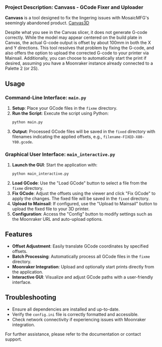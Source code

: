 ### Project Description: Canvass - GCode Fixer and Uploader

**Canvass** is a tool designed to fix the lingering issues with MosaicMFG's seemingly abandoned product. [Canvas3D](https://canvas3d.io/projects)

Despite what you see in the Canvas slicer, it does not generate G-code correctly. While the model may appear centered on the build plate in Canvas, the actual G-code output is offset by about 100mm in both the X and Y directions. This tool resolves that problem by fixing the G-code, and also offers the option to upload the corrected G-code to your printer via Mainsail. Additionally, you can choose to automatically start the print if desired, assuming you have a Moonraker instance already connected to a Palette 2 (or 2S).

## Usage

### Command-Line Interface: `main.py`

1. **Setup**: Place your GCode files in the `fixme` directory.
2. **Run the Script**: Execute the script using Python:
   ```bash
   python main.py
   ```
3. **Output**: Processed GCode files will be saved in the `fixed` directory with filenames indicating the applied offsets, e.g., `filename-FIXED-X80-Y80.gcode`.

### Graphical User Interface: `main_interactive.py`

1. **Launch the GUI**: Start the application with:
   ```bash
   python main_interactive.py
   ```
2. **Load GCode**: Use the "Load GCode" button to select a file from the `fixme` directory.
3. **Fix GCode**: Adjust the offsets using the viewer and click "Fix GCode" to apply the changes. The fixed file will be saved in the `fixed` directory.
4. **Upload to Mainsail**: If configured, use the "Upload to Mainsail" button to upload the fixed file to your 3D printer.
5. **Configuration**: Access the "Config" button to modify settings such as the Moonraker URL and auto-upload options.

## Features

- **Offset Adjustment**: Easily translate GCode coordinates by specified offsets.
- **Batch Processing**: Automatically process all GCode files in the `fixme` directory.
- **Moonraker Integration**: Upload and optionally start prints directly from the application.
- **Interactive GUI**: Visualize and adjust GCode paths with a user-friendly interface.

## Troubleshooting

- Ensure all dependencies are installed and up-to-date.
- Verify the `config.ini` file is correctly formatted and accessible.
- Check network connectivity if experiencing issues with Moonraker integration.

For further assistance, please refer to the documentation or contact support.